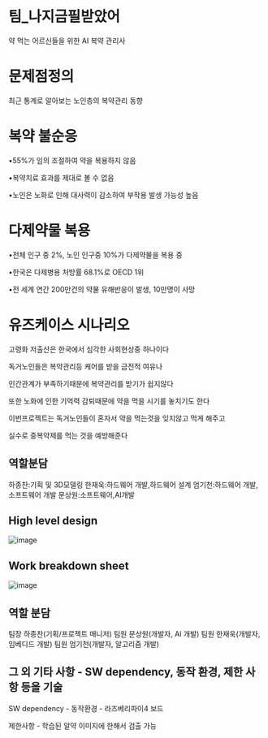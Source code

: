 # 팀_나지금필받았어
약 먹는 어르신들을 위한 AI 복약 관리사


# 문제점정의
최근 통계로 알아보는 노인층의 복약관리 동향

# 복약 불순응
•55%가 임의 조절하여 약을 복용하지 않음

•복약치료 효과를 제대로 볼 수 없음

•노인은 노화로 인해 대사력이 감소하여 부작용 발생 가능성 높음
# 다제약물 복용
•전체 인구 중 2%, 노인 인구중  10%가 다제약물을 복용 중

•한국은 다제병용  처방률  68.1%로 OECD 1위

•전 세계 연간 200만건의 약물 유해반응이 발생, 10만명이 사망


# 유즈케이스 시나리오

고령화 저출산은 한국에서 심각한 사회현상중 하나이다

독거노인들은 복약관리등 케어를 받을 금전적 여유나

인간관계가 부족하기때문에 복약관리를 받기가 쉽지않다

또한 노화에 인한 기억력 감퇴때문에 약을 먹을 시기를 놓치기도 한다

이번프로젝트는 독거노인들이 혼자서 약을 먹는것을 잊지않고 먹게 해주고

실수로 중복약제를 먹는 것을 예방해준다

## 역할분담

하종찬:기획 및 3D모델링
한재욱:하드웨어 개발,하드웨어 설계
엄기천:하드웨어 개발,소프트웨어 개발
문상원:소프트웨어,AI개발

## High level design​
![image](https://github.com/JongChanHa/Medication-management-aids/assets/136680397/78287c34-03d9-4239-a9bd-d337625b8b71)

## Work breakdown sheet​
![image](https://github.com/JongChanHa/Medication-management-aids/assets/136680397/69a9e2e1-21ca-48ba-9dc9-4a00f7c206ff)
									
																	
## 역할 분담
팀장 하종찬(기획/프로젝트 매니저)
팀원 문상원(개발자, AI 개발)
팀원 한재욱(개발자, 임베디드 개발)
​팀원 엄기천(개발자, 알고리즘 개발)

## 그 외 기타 사항 - SW dependency, 동작 환경, 제한 사항 등을 기술
SW dependency - 
동작환경 - 라즈베리파이4 보드

제한사항 - 학습된 알약 이미지에 한해서 검출 가능
